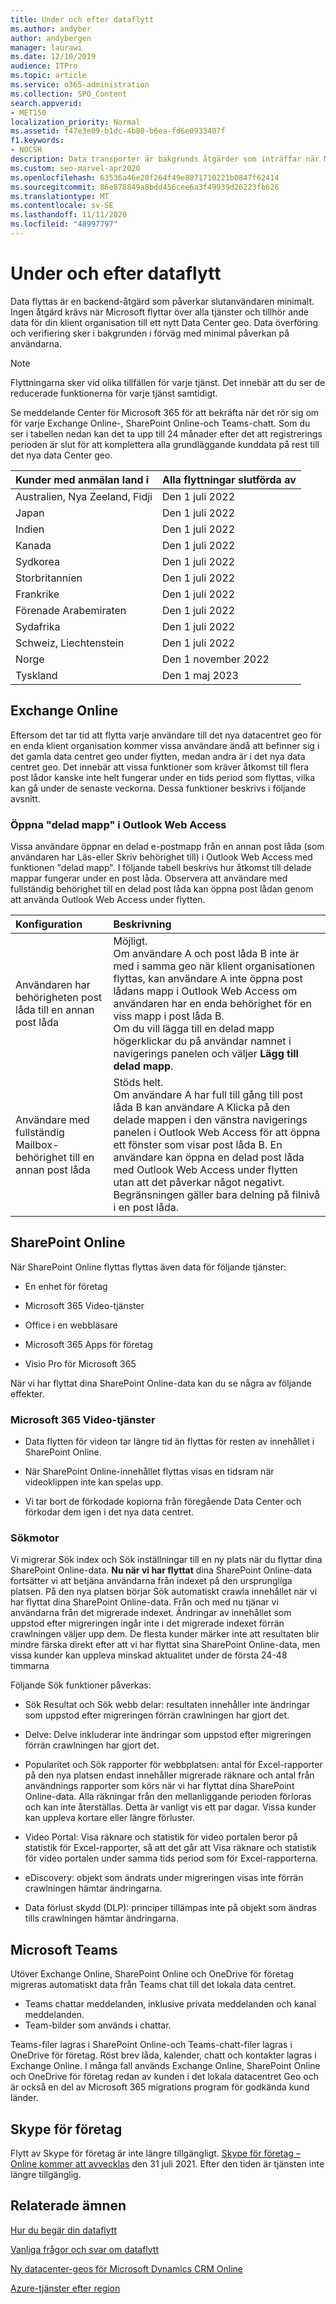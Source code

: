 ```yaml
---
title: Under och efter dataflytt
ms.author: andyber
author: andybergen
manager: laurawi
ms.date: 12/10/2019
audience: ITPro
ms.topic: article
ms.service: o365-administration
ms.collection: SPO_Content
search.appverid:
- MET150
localization_priority: Normal
ms.assetid: f47e3e09-b1dc-4b80-b6ea-fd6e0933407f
f1.keywords:
- NOCSH
description: Data transporter är bakgrunds åtgärder som inträffar när Microsoft flyttar tjänster och tillhör ande data för din klient organisation till ett nytt Data Center geo.
ms.custom: seo-marvel-apr2020
ms.openlocfilehash: 63536a46e28f264f49e8071710221b0847f62414
ms.sourcegitcommit: 86e878849a8bdd456cee6a3f49939d26223fb626
ms.translationtype: MT
ms.contentlocale: sv-SE
ms.lasthandoff: 11/11/2020
ms.locfileid: "48997797"
---
```

# <a name="during-and-after-your-data-move"></a>Under och efter dataflytt

Data flyttas är en backend-åtgärd som påverkar slutanvändaren minimalt. Ingen åtgärd krävs när Microsoft flyttar över alla tjänster och tillhör ande data för din klient organisation till ett nytt Data Center geo. Data överföring och verifiering sker i bakgrunden i förväg med minimal påverkan på användarna.
  
> [!NOTE]
> Flyttningarna sker vid olika tillfällen för varje tjänst. Det innebär att du ser de reducerade funktionerna för varje tjänst samtidigt. 
  
Se meddelande Center för Microsoft 365 för att bekräfta när det rör sig om för varje Exchange Online-, SharePoint Online-och Teams-chatt. Som du ser i tabellen nedan kan det ta upp till 24 månader efter det att registrerings perioden är slut för att komplettera alla grundläggande kunddata på rest till det nya data Center geo.   

|**Kunder med anmälan land i**|**Alla flyttningar slutförda av**|
|:-----|:-----|
|Australien, Nya Zeeland, Fidji  <br/> |Den 1 juli 2022  <br/> |
|Japan   <br/> |Den 1 juli 2022  <br/> |
|Indien  <br/> |Den 1 juli 2022  <br/> |
|Kanada  <br/> |Den 1 juli 2022  <br/> |
|Sydkorea  <br/> |Den 1 juli 2022  <br/> |
|Storbritannien  <br/> |Den 1 juli 2022  <br/> |
|Frankrike  <br/> |Den 1 juli 2022  <br/> |
|Förenade Arabemiraten  <br/> |Den 1 juli 2022  <br/> |
|Sydafrika  <br/> |Den 1 juli 2022  <br/> |
|Schweiz, Liechtenstein  <br/> |Den 1 juli 2022  <br/> |
|Norge  <br/> |Den 1 november 2022  <br/> |
|Tyskland  <br/> |Den 1 maj 2023  <br/> |

## <a name="exchange-online"></a>Exchange Online

Eftersom det tar tid att flytta varje användare till det nya datacentret geo för en enda klient organisation kommer vissa användare ändå att befinner sig i det gamla data centret geo under flytten, medan andra är i det nya data centret geo. Det innebär att vissa funktioner som kräver åtkomst till flera post lådor kanske inte helt fungerar under en tids period som flyttas, vilka kan gå under de senaste veckorna. Dessa funktioner beskrivs i följande avsnitt.
  
### <a name="open-shared-folder-in-outlook-web-access"></a>Öppna "delad mapp" i Outlook Web Access

Vissa användare öppnar en delad e-postmapp från en annan post låda (som användaren har Läs-eller Skriv behörighet till) i Outlook Web Access med funktionen "delad mapp". I följande tabell beskrivs hur åtkomst till delade mappar fungerar under en post låda. Observera att användare med fullständig behörighet till en delad post låda kan öppna post lådan genom att använda Outlook Web Access under flytten. 
  
|**Konfiguration**|**Beskrivning**|
|:-----|:-----|
|Användaren har behörigheten post låda till en annan post låda  <br/> |Möjligt.  <br/> Om användare A och post låda B inte är med i samma geo när klient organisationen flyttas, kan användare A inte öppna post lådans mapp i Outlook Web Access om användaren har en enda behörighet för en viss mapp i post låda B.  <br/> Om du vill lägga till en delad mapp högerklickar du på användar namnet i navigerings panelen och väljer **Lägg till delad mapp**.  <br/> |
|Användare med fullständig Mailbox-behörighet till en annan post låda  <br/> |Stöds helt.  <br/> Om användare A har full till gång till post låda B kan användare A Klicka på den delade mappen i den vänstra navigerings panelen i Outlook Web Access för att öppna ett fönster som visar post låda B.  En användare kan öppna en delad post låda med Outlook Web Access under flytten utan att det påverkar något negativt. Begränsningen gäller bara delning på filnivå i en post låda.           |
  
## <a name="sharepoint-online"></a>SharePoint Online

När SharePoint Online flyttas flyttas även data för följande tjänster:
  
- En enhet för företag
    
- Microsoft 365 Video-tjänster
    
- Office i en webbläsare
    
-  Microsoft 365 Apps för företag
    
- Visio Pro för Microsoft 365
    
När vi har flyttat dina SharePoint Online-data kan du se några av följande effekter.
  
### <a name="microsoft-365-video-services"></a>Microsoft 365 Video-tjänster

- Data flytten för videon tar längre tid än flyttas för resten av innehållet i SharePoint Online.
    
- När SharePoint Online-innehållet flyttas visas en tidsram när videoklippen inte kan spelas upp.
    
- Vi tar bort de förkodade kopiorna från föregående Data Center och förkodar dem igen i det nya data centret.
    
### <a name="search"></a>Sökmotor

Vi migrerar Sök index och Sök inställningar till en ny plats när du flyttar dina SharePoint Online-data. **Nu när vi har flyttat** dina SharePoint Online-data fortsätter vi att betjäna användarna från indexet på den ursprungliga platsen. På den nya platsen börjar Sök automatiskt crawla innehållet när vi har flyttat dina SharePoint Online-data. Från och med nu tjänar vi användarna från det migrerade indexet. Ändringar av innehållet som uppstod efter migreringen ingår inte i det migrerade indexet förrän crawlningen väljer upp dem. De flesta kunder märker inte att resultaten blir mindre färska direkt efter att vi har flyttat sina SharePoint Online-data, men vissa kunder kan uppleva minskad aktualitet under de första 24-48 timmarna 
  
Följande Sök funktioner påverkas:
  
- Sök Resultat och Sök webb delar: resultaten innehåller inte ändringar som uppstod efter migreringen förrän crawlningen har gjort det. 
    
- Delve: Delve inkluderar inte ändringar som uppstod efter migreringen förrän crawlningen har gjort det.
    
- Popularitet och Sök rapporter för webbplatsen: antal för Excel-rapporter på den nya platsen endast innehåller migrerade räknare och antal från användnings rapporter som körs när vi har flyttat dina SharePoint Online-data. Alla räkningar från den mellanliggande perioden förloras och kan inte återställas. Detta är vanligt vis ett par dagar. Vissa kunder kan uppleva kortare eller längre förluster.
    
- Video Portal: Visa räknare och statistik för video portalen beror på statistik för Excel-rapporter, så att det går att Visa räknare och statistik för video portalen under samma tids period som för Excel-rapporterna.
    
- eDiscovery: objekt som ändrats under migreringen visas inte förrän crawlningen hämtar ändringarna.
    
- Data förlust skydd (DLP): principer tillämpas inte på objekt som ändras tills crawlningen hämtar ändringarna.

## <a name="microsoft-teams"></a>Microsoft Teams

Utöver Exchange Online, SharePoint Online och OneDrive för företag migreras automatiskt data från Teams chat till det lokala data centret.

- Teams chattar meddelanden, inklusive privata meddelanden och kanal meddelanden.
- Team-bilder som används i chattar.

Teams-filer lagras i SharePoint Online-och Teams-chatt-filer lagras i OneDrive för företag. Röst brev låda, kalender, chatt och kontakter lagras i Exchange Online. I många fall används Exchange Online, SharePoint Online och OneDrive för företag redan av kunden i det lokala datacentret Geo och är också en del av Microsoft 365 migrations program för godkända kund länder.

## <a name="skype-for-business"></a>Skype för företag

Flytt av Skype för företag är inte längre tillgängligt.  [Skype för företag – Online kommer att avvecklas](https://docs.microsoft.com/lifecycle/announcements/skype-for-business-online-retirement) den 31 juli 2021. Efter den tiden är tjänsten inte längre tillgänglig. 
  
## <a name="related-topics"></a>Relaterade ämnen 
 
[Hur du begär din dataflytt](request-your-data-move.md)
    
[Vanliga frågor och svar om dataflytt](data-move-faq.md)
  
[Ny datacenter-geos för Microsoft Dynamics CRM Online](https://go.microsoft.com/fwlink/p/?Linkid=615924)
  
[Azure-tjänster efter region](https://azure.microsoft.com/regions/)
